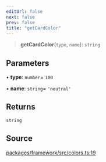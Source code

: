 ```yaml
---
editUrl: false
next: false
prev: false
title: "getCardColor"
---
```


> **getCardColor**(`type`, `name`): `string`

## Parameters

• **type**: `number`= `100`

• **name**: `string`= `'neutral'`

## Returns

`string`

## Source

[packages/framework/src/colors.ts:19](https://github.com/nodenogg-in/alpha-p2p/blob/bce45d3dc78f9a00957a766d70c8bb1a066ebf43/packages/framework/src/colors.ts#L19)
